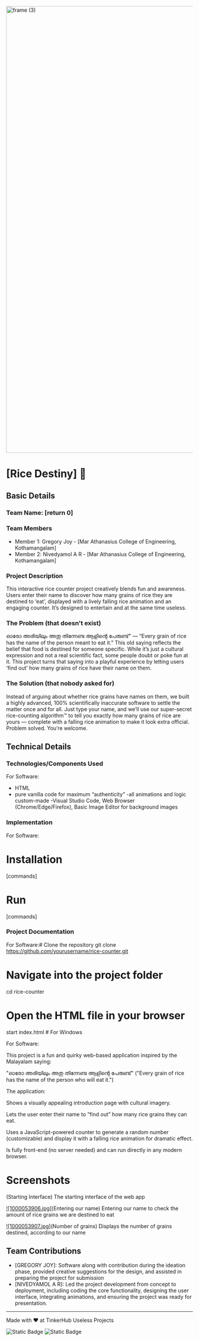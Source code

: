 <img width="3188" height="1202" alt="frame (3)" src="https://github.com/user-attachments/assets/517ad8e9-ad22-457d-9538-a9e62d137cd7" />


# [Rice Destiny] 🎯


## Basic Details
### Team Name: [return 0]


### Team Members
 
- Member 1: Gregory Joy - [Mar Athanasius College of Engineering, Kothamangalam]
- Member 2: Nivedyamol A R - [Mar Athanasius College of Engineering, Kothamangalam]

### Project Description
This interactive rice counter project creatively blends fun and awareness. Users enter their name to discover how many grains of rice they are destined to ‘eat’, displayed with a lively falling rice animation and an engaging counter. It’s designed to entertain and at the same time useless.

### The Problem (that doesn't exist)
ഓരോ അരിയിലും അതു തിന്നേണ്ട ആളിന്റെ പേരുണ്ട്" — “Every grain of rice has the name of the person meant to eat it.” This old saying reflects the belief that food is destined for someone specific. While it’s just a cultural expression and not a real scientific fact, some people doubt or poke fun at it. This project turns that saying into a playful experience by letting users ‘find out’ how many grains of rice have their name on them.

### The Solution (that nobody asked for)
Instead of arguing about whether rice grains have names on them, we built a highly advanced, 100% scientifically inaccurate software to settle the matter once and for all. Just type your name, and we’ll use our super-secret rice-counting algorithm™ to tell you exactly how many grains of rice are yours — complete with a falling rice animation to make it look extra official. Problem solved. You’re welcome. 

## Technical Details
### Technologies/Components Used
For Software:
- HTML
- pure vanilla code for maximum “authenticity”
 -all animations and logic custom-made
-Visual Studio Code, Web Browser (Chrome/Edge/Firefox), Basic Image Editor for background images

 

### Implementation
For Software:
# Installation
[commands]

# Run
[commands]

### Project Documentation
For Software:# Clone the repository
git clone https://github.com/yourusername/rice-counter.git

# Navigate into the project folder
cd rice-counter
# Open the HTML file in your browser
start index.html      # For Windows  
 
For Software:

This project is a fun and quirky web-based application inspired by the Malayalam saying:

"ഓരോ അരിയിലും അതു തിന്നേണ്ട ആളിന്റെ പേരുണ്ട്"
("Every grain of rice has the name of the person who will eat it.")

The application:

Shows a visually appealing introduction page with cultural imagery.

Lets the user enter their name to “find out” how many rice grains they can eat.

Uses a JavaScript-powered counter to generate a random number (customizable) and display it with a falling rice animation for dramatic effect.

Is fully front-end (no server needed) and can run directly in any modern browser.

# Screenshots  
(Starting Interface)
The starting interface of the web app

[![1000053906.jpg]](https://github.com/nivedyamol/useless.2.0-nivedya-/blob/main/Screenshot%202025-08-09%20050930.png?raw=true)(Entering our name)
Entering our name to check the amount of rice grains we are destined to eat

[![1000053907.jpg]](https://github.com/nivedyamol/useless.2.0-nivedya-/blob/main/Screenshot%20(3).png?raw=true)(Number of grains)
Displays the number of grains destined, according to our name

 
 
 

## Team Contributions
- [GREGORY JOY]: Software along with contribution during the ideation phase, provided creative suggestions for the design, and assisted in preparing the project for submission
- [NIVEDYAMOL A R]:   Led the project development from concept to deployment, including coding the core functionality, designing the user interface, integrating animations, and ensuring the project was ready for presentation.
  

---
Made with ❤️ at TinkerHub Useless Projects 

![Static Badge](https://img.shields.io/badge/TinkerHub-24?color=%23000000&link=https%3A%2F%2Fwww.tinkerhub.org%2F)
![Static Badge](https://img.shields.io/badge/UselessProjects--25-25?link=https%3A%2F%2Fwww.tinkerhub.org%2Fevents%2FQ2Q1TQKX6Q%2FUseless%2520Projects)


